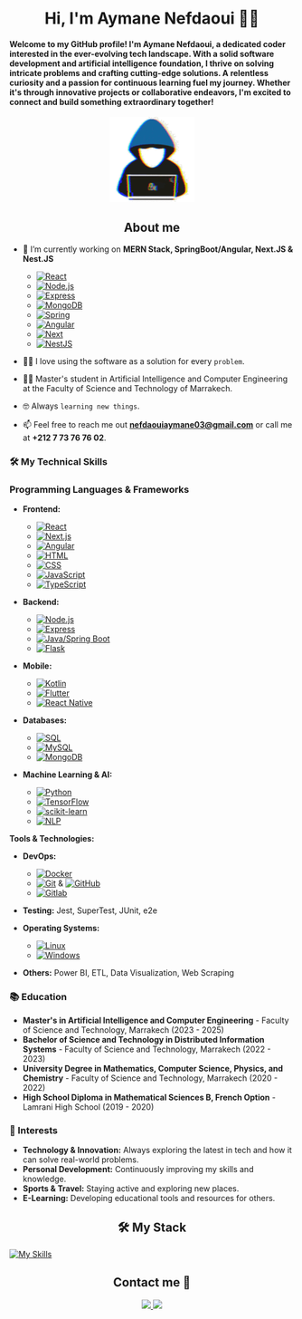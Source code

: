 <!-- PROFILE HEADER -->
<div align="center">
 <h1>Hi, I'm Aymane Nefdaoui 🙋‍♂️</h1>
</div>

#### Welcome to my GitHub profile! I'm Aymane Nefdaoui, a dedicated coder interested in the ever-evolving tech landscape. With a solid software development and artificial intelligence foundation, I thrive on solving intricate problems and crafting cutting-edge solutions. A relentless curiosity and a passion for continuous learning fuel my journey. Whether it's through innovative projects or collaborative endeavors, I'm excited to connect and build something extraordinary together!

<div align="center">
  <img src="https://raw.githubusercontent.com/0xAbdulKhalid/0xAbdulKhalid/main/assets/mdImages/about_me.gif" alt="Profile Image" width="150">
  <h2>About me</h2>
</div>

- 🔭 I’m currently working on **MERN Stack, SpringBoot/Angular, Next.JS & Nest.JS**
  
  * [![React][React.js]][React-url]
  * [![Node.js][Node.js]][Node-url]
  * [![Express][Express.js]][Express-url]
  * [![MongoDB][MongoDB.com]][MongoDB-url]
  * [![Spring][Spring.io]][Spring-url]
  * [![Angular][Angular.io]][Angular-url]
  * [![Next][Next.js]][Next-url]
  * [![NestJS][NestJS.io]][NestJS-url]
    
- 🧑‍💻 I love using the software as a solution for every `problem`.
- 🧑‍🎓 Master's student in Artificial Intelligence and Computer Engineering at the Faculty of Science and Technology of Marrakech.
- 🤓 Always `learning new things`.
- 📫 Feel free to reach me out **[nefdaouiaymane03@gmail.com](mailto:nefdaouiaymane03@gmail.com)** or call me at **+212 7 73 76 76 02**.

### 🛠️ My Technical Skills

### Programming Languages & Frameworks

- **Frontend:** 
  * [![React][React.js]][React-url]
  * [![Next.js][Next.js]][Next-url]
  * [![Angular][Angular.io]][Angular-url]
  * [![HTML][HTML]][HTML-url]
  * [![CSS][CSS]][CSS-url]
  * [![JavaScript][JavaScript]][JavaScript-url]
  * [![TypeScript][TypeScript]][TypeScript-url]

- **Backend:** 
  * [![Node.js][Node.js]][Node-url]
  * [![Express][Express.js]][Express-url]
  * [![Java/Spring Boot][Spring.io]][Spring-url]
  * [![Flask][Flask.io]][Flask-url]

- **Mobile:** 
  * [![Kotlin][Kotlin.io]][Kotlin-url]
  * [![Flutter][Flutter.io]][Flutter-url]
  * [![React Native][React-Native.io]][React-Native-url]

- **Databases:** 
  * [![SQL][SQL]][SQL-url]
  * [![MySQL][MySQL]][MySQL-url]
  * [![MongoDB][MongoDB.com]][MongoDB-url]

- **Machine Learning & AI:** 
  * [![Python][Python]][Python-url]
  * [![TensorFlow][TensorFlow.io]][TensorFlow-url]
  * [![scikit-learn][scikit-learn.io]][scikit-learn-url]
  * [![NLP][NLP.io]][NLP-url]


**Tools & Technologies:**
- **DevOps:** 
  * [![Docker][Docker.io]][Docker-url]
  * [![Git][Git.io]][Git-url] & [![GitHub][GitHub.io]][GitHub-url]
  * [![Gitlab][Gitlab.io]][Gitlab-url]
    
- **Testing:** Jest, SuperTest, JUnit, e2e
  
- **Operating Systems:** 
  * [![Linux][Linux.io]][Linux-url]
  * [![Windows][Windows.io]][Windows-url]
    
- **Others:** Power BI, ETL, Data Visualization, Web Scraping

### 📚 Education

- **Master's in Artificial Intelligence and Computer Engineering** - Faculty of Science and Technology, Marrakech (2023 - 2025)
- **Bachelor of Science and Technology in Distributed Information Systems** - Faculty of Science and Technology, Marrakech (2022 - 2023)
- **University Degree in Mathematics, Computer Science, Physics, and Chemistry** - Faculty of Science and Technology, Marrakech (2020 - 2022)
- **High School Diploma in Mathematical Sciences B, French Option** -Lamrani High School (2019 - 2020)

### 🌟 Interests

- **Technology & Innovation:** Always exploring the latest in tech and how it can solve real-world problems.
- **Personal Development:** Continuously improving my skills and knowledge.
- **Sports & Travel:** Staying active and exploring new places.
- **E-Learning:** Developing educational tools and resources for others.

<div align="center">
 <h2>🛠️ My Stack</h2>
</div>

[![My Skills](https://skillicons.dev/icons?i=js,ts,html,css,bootstrap,tailwind,nodejs,express,nestjs,java,spring,mysql,mongo,next,react,angular,docker,c,py,flask,linux,bash,ubuntu,postman,idea,vscode,git,github,gitlab,kotlin,flutter,jest)](#)

<div align="center">
 <h2>Contact me 🤝</h2>
</div>

<p align="center">
  <a href="https://www.linkedin.com/in/aymane-nefdaoui-9a6a9921a/" target="_blank">
    <img src="https://skillicons.dev/icons?i=linkedin" />
  </a>
  <a href="mailto:nefdaouiaymane03@gmail.com">
    <img src="https://skillicons.dev/icons?i=gmail" />
  </a>
</p>












[React.js]: https://img.shields.io/badge/React-20232A?style=for-the-badge&logo=react&logoColor=61DAFB
[React-url]: https://reactjs.org/
[Next.js]: https://img.shields.io/badge/next.js-000000?style=for-the-badge&logo=nextdotjs&logoColor=white
[Next-url]: https://nextjs.org/
[Angular.io]: https://img.shields.io/badge/Angular-DD0031?style=for-the-badge&logo=angular&logoColor=white
[Angular-url]: https://angular.io/
[Node.js]: https://img.shields.io/badge/Node.js-43853D?style=for-the-badge&logo=node.js&logoColor=white
[Node-url]: https://nodejs.org/
[Express.js]: https://img.shields.io/badge/Express-000000?style=for-the-badge&logo=express&logoColor=white
[Express-url]: https://expressjs.com/
[Flutter.io]: https://img.shields.io/badge/Flutter-02569B?style=for-the-badge&logo=flutter&logoColor=white
[Flutter-url]: https://flutter.dev/
[React-Native.io]: https://img.shields.io/badge/React_Native-20232A?style=for-the-badge&logo=react&logoColor=61DAFB
[React-Native-url]: https://reactnative.dev/
[MongoDB.com]: https://img.shields.io/badge/MongoDB-4EA94B?style=for-the-badge&logo=mongodb&logoColor=white
[MongoDB-url]: https://www.mongodb.com/
[TensorFlow.io]: https://img.shields.io/badge/TensorFlow-FF6F00?style=for-the-badge&logo=tensorflow&logoColor=white
[TensorFlow-url]: https://www.tensorflow.org/
[scikit-learn.io]: https://img.shields.io/badge/scikit_learn-F7931E?style=for-the-badge&logo=scikit-learn&logoColor=white
[scikit-learn-url]: https://scikit-learn.org/
[HTML]: https://img.shields.io/badge/HTML5-E34F26?style=for-the-badge&logo=html5&logoColor=white
[HTML-url]: https://developer.mozilla.org/en-US/docs/Web/Guide/HTML/HTML5
[CSS]: https://img.shields.io/badge/CSS3-1572B6?style=for-the-badge&logo=css3&logoColor=white
[CSS-url]: https://developer.mozilla.org/en-US/docs/Web/CSS
[JavaScript]: https://img.shields.io/badge/JavaScript-F7DF1E?style=for-the-badge&logo=javascript&logoColor=black
[JavaScript-url]: https://developer.mozilla.org/en-US/docs/Web/JavaScript
[TypeScript]: https://img.shields.io/badge/TypeScript-3178C6?style=for-the-badge&logo=typescript&logoColor=white
[TypeScript-url]: https://www.typescriptlang.org/
[Flask.io]: https://img.shields.io/badge/Flask-000000?style=for-the-badge&logo=flask&logoColor=white
[Flask-url]: https://flask.palletsprojects.com/
[NLP.io]: https://img.shields.io/badge/NLP-2088FF?style=for-the-badge&logo=natural-language-processing&logoColor=white
[NLP-url]: https://en.wikipedia.org/wiki/Natural_language_processing
[Kotlin.io]: https://img.shields.io/badge/Kotlin-0095D5?style=for-the-badge&logo=kotlin&logoColor=white
[Kotlin-url]: https://kotlinlang.org/
[SQL]: https://img.shields.io/badge/SQL-4479A1?style=for-the-badge&logo=sql&logoColor=white
[SQL-url]: https://en.wikipedia.org/wiki/SQL
[MySQL]: https://img.shields.io/badge/MySQL-4479A1?style=for-the-badge&logo=mysql&logoColor=white
[MySQL-url]: https://www.mysql.com/
[Python]: https://img.shields.io/badge/Python-3776AB?style=for-the-badge&logo=python&logoColor=white
[Python-url]: https://www.python.org/
[Docker.io]: https://img.shields.io/badge/Docker-2496ED?style=for-the-badge&logo=docker&logoColor=white
[Docker-url]: https://www.docker.com/
[Git.io]: https://img.shields.io/badge/Git-F05032?style=for-the-badge&logo=git&logoColor=white
[Git-url]: https://git-scm.com/
[GitHub.io]: https://img.shields.io/badge/GitHub-181717?style=for-the-badge&logo=github&logoColor=white
[GitHub-url]: https://github.com/
[Gitlab.io]: https://img.shields.io/badge/GitLab-FCA121?style=for-the-badge&logo=gitlab&logoColor=white
[Gitlab-url]: https://about.gitlab.com/
[Linux.io]: https://img.shields.io/badge/Linux-FCC624?style=for-the-badge&logo=linux&logoColor=black
[Linux-url]: https://www.linux.org/
[Windows.io]: https://img.shields.io/badge/Windows-0078D6?style=for-the-badge&logo=windows&logoColor=white
[Windows-url]: https://www.microsoft.com/en-us/windows
[Spring.io]: https://img.shields.io/badge/Spring-6DB33F?style=for-the-badge&logo=spring&logoColor=white
[Spring-url]: https://spring.io/
[Flask.io]: https://img.shields.io/badge/Flask-000000?style=for-the-badge&logo=flask&logoColor=white
[Flask-url]: https://flask.palletsprojects.com/
[NestJS.io]: https://img.shields.io/badge/NestJS-E0234E?style=for-the-badge&logo=nestjs&logoColor=white
[NestJS-url]: https://nestjs.com/
[Java.io]: https://img.shields.io/badge/Java-007396?style=for-the-badge&logo=java&logoColor=white
[Java-url]: https://www.java.com/






